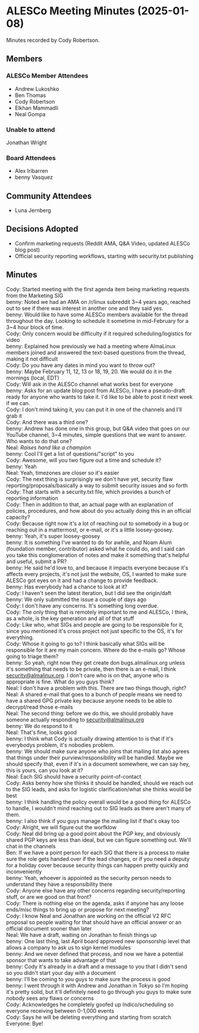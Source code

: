 # ALESCo Meeting Minutes (2025-01-08)

Minutes recorded by Cody Robertson.

## Members

### ALESCo Member Attendees

- Andrew Lukoshko
- Ben Thomas
- Cody Robertson
- Elkhan Mammadli
- Neal Gompa

### Unable to attend

Jonathan Wright

### Board Attendees

- Alex Iribarren
- benny Vasquez

## Community Attendees

- Luna Jernberg

## Decisions Adopted

- Confirm marketing requests (Reddit AMA, Q&A Video, updated ALESCo blog post)
- Official security reporting workflows, starting with security.txt publishing

## Minutes

Cody: Started meeting with the first agenda item being marketing requests from the Marketing SIG  
benny: Noted we had an AMA on /r/linux subreddit 3~4 years ago, reached out to see if there was interest in another one and they said yes.  
benny: Would like to have some ALESCo members available for the thread throughout the day. Looking to schedule it sometime in mid-February for a 3~4 hour block of time.  
Cody: Only concern would be difficulty if it required scheduling/logistics for video  
benny: Explained how previously we had a meeting where AlmaLinux members joined and answered the text-based questions from the thread, making it not difficult  
Cody: Do you have any dates in mind you want to throw out?  
benny: Maybe February 11, 12, 13 or 18, 19, 20. We would do it in the mornings (local, EDT)  
Cody: Will ask in the ALESCo channel what works best for everyone  
benny: Asks for an update blog post from ALESCo, I have a pseudo-draft ready for anyone who wants to take it. I'd like to be able to post it next week if we can.  
Cody: I don't mind taking it, you can put it in one of the channels and I'll grab it  
Cody: And there was a third one?  
benny: Andrew has done one in this group, but Q&A video that goes on our YouTube channel, 3~4 minutes, simple questions that we want to answer. Who wants to do that one?  
Neal: _Raises hand like a champion_  
benny: Cool I'll get a list of questions/"script" to you  
Cody: Awesome, will you two figure out a time and schedule it?  
benny: Yeah  
Neal: Yeah, timezones are closer so it's easier  
Cody: The next thing is surprisingly we don't have yet, security flaw reporting/proposals/basically a way to submit security issues and so forth  
Cody: That starts with a security.txt file, which provides a bunch of reporting information  
Cody: Then in addition to that, an actual page with an explanation of policies, procedures, and how about do you actually doing this in an official capacity?  
Cody: Because right now it's a lot of reaching out to somebody in a bug or reaching out in a mattermost, or e-mail, or it's a little loosey-goosey.  
benny: Yeah, it's super loosey-goosey  
benny: It is something I've wanted to do for awhile, and Noam Alum (foundation member, contributor) asked what he could do, and I said can you take this conglomeration of notes and make it something that's helpful and useful, submit a PR?  
benny: He said he'd love to, and because it impacts everyone because it's affects every projects, it's not just the website, OS, I wanted to make sure ALESCo got eyes on it and had a change to provide feedback.  
benny: Has everybody had a chance to look at it?  
Cody: I haven't seen the latest iteration, but I did see the origin/daft  
benny: We only submitted the issue a couple of days ago  
Cody: I don't have any concerns. It's something long overdue.  
Cody: The only thing that is remotely important to me and ALESCo, I think, as a whole, is the key generation and all of that stuff  
Cody: Like who, what SIGs and people are going to be responsible for it, since you mentioned it's cross project not just specific to the OS, it's for everything.  
Cody: Whose it going to go to? I think basically what SIGs will be responsible for it are my main concern. Where do the e-mails go? Whose going to triage them?  
benny: So yeah, right now they get create don bugs.almalinux.org unless it's something that needs to be private, then there is an e-mail, I think security@almalinux.org. I don't care who is on that, anyone who is appropriate is fine. What do you guys think?  
Neal: I don't have a problem with this. There are two things though, right?  
Neal: A shared e-mail that goes to a bunch of people means we need to have a shared GPG private key because anyone needs to be able to decrypt/read those e-mails  
Neal: The second thing: before we do this, we should probably have someone actually responding to security@almalinux.org  
benny: We do respond to it  
Neal: That's fine, looks good  
benny: I think what Cody is actually drawing attention to is that if it's everybodys problem, it's nobodies problem.  
benny: We should make sure anyone who joins that mailing list also agrees that things under their purview/responsibility will be handled. Maybe we should specify that, even if it's in a document somewhere, we can say hey, this is yours, can you look at it?  
Neal: Each SIG should have a security point-of-contact  
Cody: Asks benny how she thinks it should be handled, should we reach out to the SIG leads, and asks for logistic clarification/what she thinks would be best  
benny: I think handling the policy overall would be a good thing for ALESCo to handle, I wouldn't mind reaching out to SIG leads as there aren't many of them.  
benny: I also think if you guys manage the mailing list if that's okay too  
Cody: Alright, we will figure out the worfklow  
Cody: Neal did bring up a good point about the PGP key, and obviously shared PGP keys are less than ideal, but we can figure something out. We'll chat in the channels  
Ben: If we have a point person for each SIG that there is a process to make sure the role gets handed over if the lead changes, or if you need a deputy for a holiday cover because security things can happen pretty quickly and inconveniently  
benny: Yeah, whoever is appointed as the security person needs to understand they have a responsibility there  
Cody: Anyone else have any other concerns regarding security/reporting stuff, or are we good on that front?  
Cody: There is nothing else on the agenda, asks if anyone has any loose ends/misc things to bring up or propose for next meeting?  
Cody: I know Neal and Jonathan are working on the official V2 RFC proposal so people waiting for that should have an official answer or an official document sooner than later  
Neal: We have a draft, waiting on Jonathan to finish things up  
benny: One last thing, last April board approved new sponsorship level that allows a company to ask us to sign kernel modules  
benny: And we never defined that process, and now we have a potential sponsor that wants to take advantage of that  
benny: Cody it's already in a draft and a message to you that I didn't send so you didn't start your day with a document  
benny: I'll be coming to you guys to make sure the process is good  
benny: I went through it with Andrew and Jonathan in Tokyo so I'm hoping it's pretty solid, but it'll definitely need to go through you guys to make sure nobody sees any flaws or concerns  
Cody: Acknowledges he completely goofed up Indico/scheduling so everyone receiving between 0-1,000 events  
Cody: Says he will be deleting everything and starting from scratch  
Everyone: Bye!
